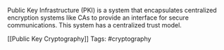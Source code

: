 Public Key Infrastructure (PKI) is a system that encapsulates centralized encryption systems like CAs to provide an interface for secure communications. This system has a centralized trust model.

[[Public Key Cryptography]]
Tags:
#cryptography